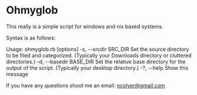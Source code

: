 # Ohmyglob

This really is a simple script for windows and nix based systems.

Syntax is as follows:

Usage: ohmyglob.rb [options]
    -s, --srcdir SRC_DIR             Set the source directory to be filed and categorized. (Typically your Downloads directory or cluttered directories.)
    -d, --basedir BASE_DIR           Set the relative base directory for the output of the script. (Typically your desktop directory.)
    -?, --help                       Show this message

If you have any questions shoot me an email: ncolyer@gmail.com
